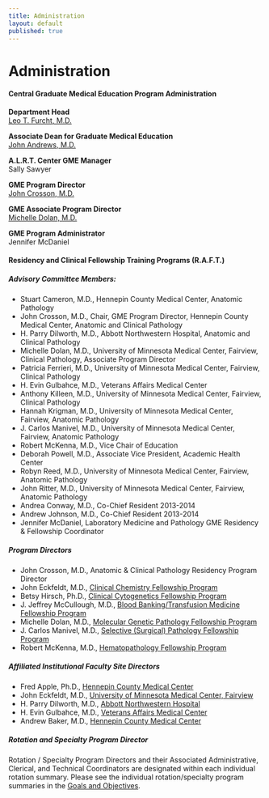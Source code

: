 ```yaml
---
title: Administration
layout: default
published: true
---
```


#  Administration

#### Central Graduate Medical Education Program Administration

**Department Head**  
[Leo T. Furcht, M.D.](http://pathology.umn.edu/about/chair/)

**Associate Dean for Graduate Medical Education**  
[John Andrews, M.D.](http://www.peds.umn.edu/general-pediatrics/faculty/john-andrews/index.htm)

**A.L.R.T. Center GME Manager**  
Sally Sawyer

**GME Program Director**  
[John Crosson, M.D.](../user/35)

**GME Associate Program Director**  
[Michelle Dolan, M.D.](../user/34)

**GME Program Administrator**  
Jennifer McDaniel

#### Residency and Clinical Fellowship Training Programs (R.A.F.T.)

##### Advisory Committee Members:

* Stuart Cameron, M.D., Hennepin County Medical Center, Anatomic Pathology
* John Crosson, M.D., Chair, GME Program Director, Hennepin County Medical Center, Anatomic and Clinical Pathology
* H. Parry Dilworth, M.D., Abbott Northwestern Hospital, Anatomic and Clinical Pathology
* Michelle Dolan, M.D., University of Minnesota Medical Center, Fairview, Clinical Pathology, Associate Program Director
* Patricia Ferrieri, M.D., University of Minnesota Medical Center, Fairview, Clinical Pathology
* H. Evin Gulbahce, M.D., Veterans Affairs Medical Center
* Anthony Killeen, M.D., University of Minnesota Medical Center, Fairview, Clinical Pathology
* Hannah Krigman, M.D., University of Minnesota Medical Center, Fairview, Anatomic Pathology
* J. Carlos Manivel, M.D., University of Minnesota Medical Center, Fairview, Anatomic Pathology
* Robert McKenna, M.D., Vice Chair of Education
* Deborah Powell, M.D., Associate Vice President, Academic Health Center
* Robyn Reed, M.D., University of Minnesota Medical Center, Fairview, Anatomic Pathology
* John Ritter, M.D., University of Minnesota Medical Center, Fairview, Anatomic Pathology
* Andrea Conway, M.D., Co-Chief Resident 2013-2014
* Andrew Johnson, M.D., Co-Chief Resident 2013-2014
* Jennifer McDaniel, Laboratory Medicine and Pathology GME Residency & Fellowship Coordinator

##### Program Directors

* John Crosson, M.D., Anatomic & Clinical Pathology Residency Program Director
* John Eckfeldt, M.D., [Clinical Chemistry Fellowship Program]({{site.baseurl}}/prospective_fellows/clinical_chemistry)
* Betsy Hirsch, Ph.D., [Clinical Cytogenetics Fellowship Program]({{site.baseurl}}/prospective_fellows/cytogenetics)
* J. Jeffrey McCullough, M.D., [Blood Banking/Transfusion Medicine Fellowship Program]({{site.baseurl}}/prospective_fellows/transfusion_medicine)
* Michelle Dolan, M.D., [Molecular Genetic Pathology Fellowship Program]({{site.baseurl}}prospective_fellows/molecular_genetic_pathology/)
* J. Carlos Manivel, M.D., [Selective (Surgical) Pathology Fellowship Program]({{site.baseurl}}prospective_fellows/surgical_pathology)
* Robert McKenna, M.D., [Hematopathology Fellowship Program]({{site.baseurl}}prospective_fellows/hematopathology)

##### Affiliated Institutional Faculty Site Directors

* Fred Apple, Ph.D., [Hennepin County Medical Center]({{site.baseurl}}/about/training_sites/HCMC/)
* John Eckfeldt, M.D., [University of Minnesota Medical Center, Fairview]({{site.baseurl}}/about/training_sites/UMMC/)
* H. Parry Dilworth, M.D., [Abbott Northwestern Hospital]({{site.baseurl}}/about/training_sites/ANW/)
* H. Evin Gulbahce, M.D., [Veterans Affairs Medical Center]({{site.baseurl}}/about/training_sites/VA/)
* Andrew Baker, M.D., [Hennepin County Medical Center]({{site.baseurl}}/about/training_sites/HCMC/)

##### Rotation and Specialty Program Director

Rotation / Specialty Program Directors and their Associated Administrative,
Clerical, and Technical Coordinators are designated within each individual
rotation summary. Please see the individual rotation/specialty program
summaries in the [Goals and Objectives]({{site.baseurl}}/prospective_residents/rotations/).